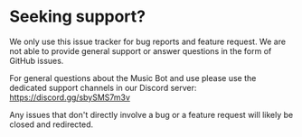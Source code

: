 # Seeking support?

We only use this issue tracker for bug reports and feature request. We are not able to provide general support or answer
questions in the form of GitHub issues.

For general questions about the Music Bot and use please use the dedicated support channels in our Discord
server: https://discord.gg/sbySMS7m3v

Any issues that don't directly involve a bug or a feature request will likely be closed and redirected.
